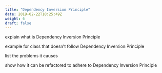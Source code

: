 ```yaml
---
title: "Dependency Inversion Principle"
date: 2019-02-22T10:25:49Z
weight: 6
draft: false
---
```

explain what is Dependency Inversion Principle

example for class that doesn't follow Dependency Inversion Principle

list the problems it causes

show how it can be refactored to adhere to Dependency Inversion Principle